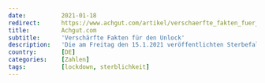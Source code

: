 ```yaml
---
date:          2021-01-18
redirect:      https://www.achgut.com/artikel/verschaerfte_fakten_fuer_den_unlock
title:         Achgut.com
subtitle:      'Verschärfte Fakten für den Unlock'
description:   'Die am Freitag den 15.1.2021 veröffentlichten Sterbefallzahlen des Statistischen Bundesamts reichen bis zum 20.12.2020, dem Ende der Kalenderwoche 51 des Jahres 2020. Dies erlaubt eine erste Bewertung der Übersterblichkeit und ihrer Ursachen. Die Angaben des Statistischen Bundesamtes sind verlässlich, die des RKI müssen mit Vorsicht betrachtet werden. Warum?'
country:       [DE]
categories:    [Zahlen]
tags:          [lockdown, sterblichkeit]
---
```


